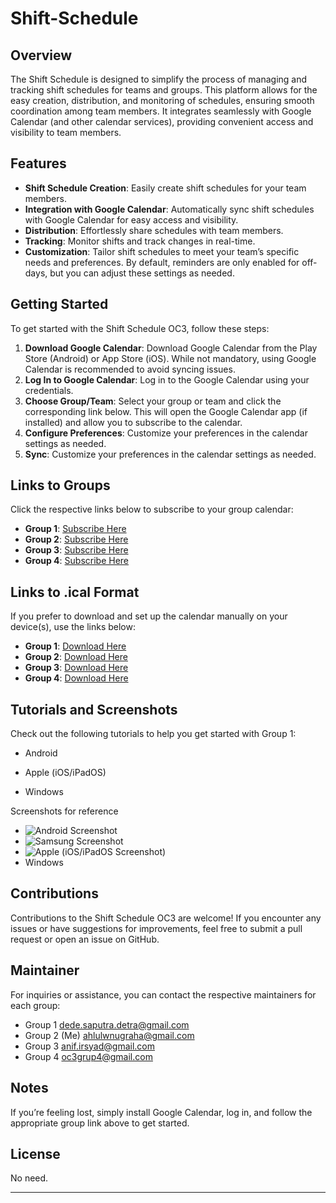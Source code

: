 # Shift-Schedule
## Overview

The Shift Schedule is designed to simplify the process of managing and tracking shift schedules for teams and groups. This platform allows for the easy creation, distribution, and monitoring of schedules, ensuring smooth coordination among team members. It integrates seamlessly with Google Calendar (and other calendar services), providing convenient access and visibility to team members.

## Features

- **Shift Schedule Creation**: Easily create shift schedules for your team members.
- **Integration with Google Calendar**: Automatically sync shift schedules with Google Calendar for easy access and visibility.
- **Distribution**: Effortlessly share schedules with team members.
- **Tracking**: Monitor shifts and track changes in real-time.
- **Customization**: Tailor shift schedules to meet your team’s specific needs and preferences. By default, reminders are only enabled for off-days, but you can adjust these settings as needed.

## Getting Started

To get started with the Shift Schedule OC3, follow these steps:

1. **Download Google Calendar**: Download Google Calendar from the Play Store (Android) or App Store (iOS). While not mandatory, using Google Calendar is recommended to avoid syncing issues.
2. **Log In to Google Calendar**: Log in to the Google Calendar using your credentials.
3. **Choose Group/Team**: Select your group or team and click the corresponding link below. This will open the Google Calendar app (if installed) and allow you to subscribe to the calendar.
4. **Configure Preferences**: Customize your preferences in the calendar settings as needed.
5. **Sync**: Customize your preferences in the calendar settings as needed.

## Links to Groups

Click the respective links below to subscribe to your group calendar:

-  **Group 1**: [Subscribe Here](https://calendar.google.com/calendar/u/0?cid=YmQ2NTIxZDVmZDg5MmI0MWFmNGZiZDVlNTFiZDYzNWI3YTViMTY3M2QzMjk0MDE3YWNmOTU1MGRiMGVmM2JlOEBncm91cC5jYWxlbmRhci5nb29nbGUuY29t)
-  **Group 2**: [Subscribe Here](https://calendar.google.com/calendar/u/0?cid=MXJzN21rc2puM25iNzVsZGRrcm9mMGpwZTRAZ3JvdXAuY2FsZW5kYXIuZ29vZ2xlLmNvbQ)
-  **Group 3**: [Subscribe Here](https://calendar.google.com/calendar/u/0?cid=MjYzZWE5YjNhYjJmNTVhNDA1NGU1M2VkMDU3YzYzNzdiMmUwZWZkMmU5ODhkZWZjY2E5MTJjZTc0NWI5ZjA2M0Bncm91cC5jYWxlbmRhci5nb29nbGUuY29t)
-  **Group 4**: [Subscribe Here](https://calendar.google.com/calendar/u/0?cid=MjY3YzViZTJlNzk5NTIyNThkM2QyYzg2Yjk2YWFhMjM1YjNhOTYwYjFkNGY0NGNlNmNkZDkwMjliYzc3YzExNUBncm91cC5jYWxlbmRhci5nb29nbGUuY29t)

## Links to .ical Format

If you prefer to download and set up the calendar manually on your device(s), use the links below:

- **Group 1**: [Download Here](https://calendar.google.com/calendar/ical/bd6521d5fd892b41af4fbd5e51bd635b7a5b1673d3294017acf9550db0ef3be8%40group.calendar.google.com/public/basic.ics)
- **Group 2**: [Download Here](https://calendar.google.com/calendar/ical/1rs7mksjn3nb75lddkrof0jpe4%40group.calendar.google.com/public/basic.ics)
- **Group 3**: [Download Here](https://calendar.google.com/calendar/ical/263ea9b3ab2f55a4054e53ed057c6377b2e0efd2e988defcca912ce745b9f063%40group.calendar.google.com/public/basic.ics)
- **Group 4**: [Download Here](https://calendar.google.com/calendar/ical/267c5be2e79952258d3d2c86b96aaa235b3a960b1d4f44ce6cdd9029bc77c115%40group.calendar.google.com/public/basic.ics)

## Tutorials and Screenshots

Check out the following tutorials to help you get started with Group 1:

- Android

- Apple (iOS/iPadOS)
- Windows

  
Screenshots for reference

- ![Android Screenshot](Screenshots/Android_screenshot_gcal.jpeg)
- ![Samsung Screenshot](Screenshots/Samsung_screenshot_native.jpeg)
- ![Apple (iOS/iPadOS Screenshot)](Screenshots/Mac_screenshot.png)
- Windows
 

## Contributions

Contributions to the Shift Schedule OC3 are welcome! If you encounter any issues or have suggestions for improvements, feel free to submit a pull request or open an issue on GitHub.

## Maintainer

For inquiries or assistance, you can contact the respective maintainers for each group:
- Group 1  dede.saputra.detra@gmail.com
- Group 2 (Me) ahlulwnugraha@gmail.com
- Group 3 anif.irsyad@gmail.com
- Group 4 oc3grup4@gmail.com

## Notes

If you’re feeling lost, simply install Google Calendar, log in, and follow the appropriate group link above to get started.

## License

No need.

---
